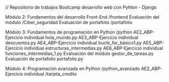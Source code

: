 // Repositorio de trabajos Bootcamp desarrollo web con Pyhton - Django

Módulo 2: Fundamentos del desarrollo Front-End
    /frontend
        Evaluación del módulo
            /Ciber_seguridad
        Evaluación de portafolio
            /portafolio

Módulo 3: Fundamentos de programación en Python
    /python
        AE2_ABP-Ejercicio individual
            hola_mundo.py
        AE3_ABP-Ejercicio individual
            descuentos.py
        AE4_ABP-Ejercicio individual
            bucle_for_básico1.py
        AE5_ABP-Ejercicio individual
            estructuras_intermedias.py
        AE6_ABP-Ejercicio individual
            funciones_intermedias_1.py
        Evaluación del módulo
            gestor_de_tareas.py
        Evaluación de portafolio
            portafolio.py

Módulo 4: Programación avanzada en Python
    /python_avanzado
        AE2_ABP-Ejercicio individual
            /tarjeta_credito